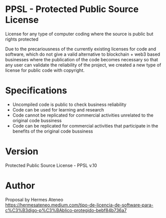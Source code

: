 # PPSL - Protected Public Source License

License for any type of computer coding where the source is public but rights protected

Due to the precariousness of the currently existing licenses for code and software, which do not give a valid alternative to blockchain + web3 based businesses where the publication of the code becomes necessary so that any user can validate the reliability of the project, we created a new type of license for public code with copyright.

# Specifications

- Uncompiled code is public to check business reliability
- Code can be used for learning and research
- Code cannot be replicated for commercial activities unrelated to the original code bussiness
- Code can be replicated for commercial activities that participate in the benefits of the original code bussiness

# Version

Protected Public Source License - PPSL v.10

# Author

Proposal by Hermes Ateneo <br>
https://hermesateneo.medium.com/tipo-de-licencia-de-software-para-c%C3%B3digo-p%C3%BAblico-protegido-bebf84b736a7

